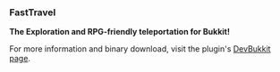 ### FastTravel ###

**The Exploration and RPG-friendly teleportation for Bukkit!**

For more information and binary download, visit the plugin's [DevBukkit page](http://dev.bukkit.org/server-mods/fasttravel/).
